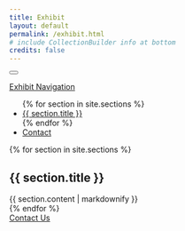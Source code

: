 ```yaml
---
title: Exhibit
layout: default
permalink: /exhibit.html
# include CollectionBuilder info at bottom
credits: false
---
```


<body data-bs-spy="scroll" data-bs-target="#sidebar" data-bs-offset="0">

<!-- Sidebar Collapse Button -->
<button 
        type="button" id="sidebarToggle"  class="sidebarToggle"  onclick="toggleNav()" aria-label="Exhibit Navigation">
        <i class="fa-solid fa-list"></i>
</button>

<!-- Sidebar -->

  <nav id="sidebar" class="sidebar bg-body-primary px-3">
        <a class="navbar-brand" href="#">Exhibit Navigation</a>
          <ul class="nav nav-pills flex-column">
            {% for section in site.sections %}
              <li class="nav-item">
                <a class="nav-link" href="#{{ section.title | slugify }}">{{ section.title }}</a>
              </li>
            {% endfor %}
            <li class="nav-item">
              <a class="nav-link" href="#contact-button-bottom">Contact</a>
            </li>
          </ul>
  </nav>

<!-- Main Text Content -->

<div class="wrapper d-flex flex-column justify-content-center align-items-center">

  <div id="content">

  {% for section in site.sections %}
    <div id="{{ section.title | slugify }}">
      <h2>{{ section.title }}</h2>
      {{ section.content | markdownify }}
    </div>
  {% endfor %}
    <div id="contact-button-bottom" class="text-center mt-4">
      <div class="container">
        <a href="https://forms.gle/RE9TZP1bGGCAoFfe9" class="btn btn-primary btn-lg" role="button" target="_blank" style="width: 100%;">Contact Us</a>
      </div>
    </div>
  </div>

</div>

<!-- Sidebar Collapse Scripts -->

<script src="https://cdn.jsdelivr.net/npm/bootstrap@5.3.0-alpha1/dist/js/bootstrap.bundle.min.js"></script>

<script>
function toggleNav() {
  const sidebar = document.getElementById('sidebar');
  sidebar.classList.toggle('active');
}
</script>

</body>
